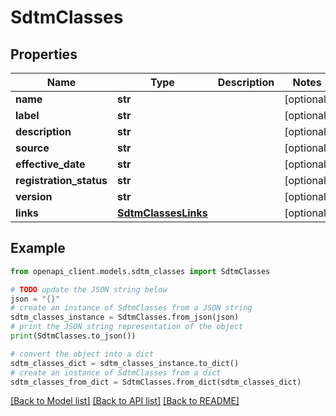 # SdtmClasses


## Properties

Name | Type | Description | Notes
------------ | ------------- | ------------- | -------------
**name** | **str** |  | [optional] 
**label** | **str** |  | [optional] 
**description** | **str** |  | [optional] 
**source** | **str** |  | [optional] 
**effective_date** | **str** |  | [optional] 
**registration_status** | **str** |  | [optional] 
**version** | **str** |  | [optional] 
**links** | [**SdtmClassesLinks**](SdtmClassesLinks.md) |  | [optional] 

## Example

```python
from openapi_client.models.sdtm_classes import SdtmClasses

# TODO update the JSON string below
json = "{}"
# create an instance of SdtmClasses from a JSON string
sdtm_classes_instance = SdtmClasses.from_json(json)
# print the JSON string representation of the object
print(SdtmClasses.to_json())

# convert the object into a dict
sdtm_classes_dict = sdtm_classes_instance.to_dict()
# create an instance of SdtmClasses from a dict
sdtm_classes_from_dict = SdtmClasses.from_dict(sdtm_classes_dict)
```
[[Back to Model list]](../README.md#documentation-for-models) [[Back to API list]](../README.md#documentation-for-api-endpoints) [[Back to README]](../README.md)


